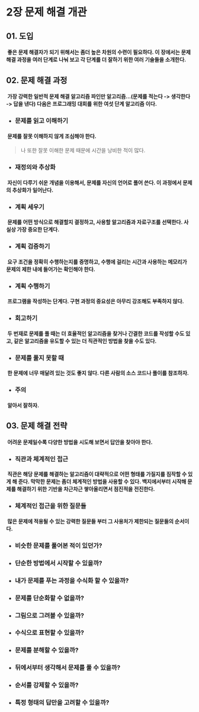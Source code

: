 2장 문제 해결 개관
=================

## 01. 도입
#### &nbsp;좋은 문제 해결자가 되기 위해서는 좀더 높은 차원의 수련이 필요하다. 이 장에서는 문제 해결 과정을 여러 단계로 나눠 보고 각 단계를 더 잘하기 위한 여러 기술들을 소개한다.

## 02. 문제 해결 과정
#### &nbsp;가장 강력한 일반적 문제 해결 알고리즘 파인만 알고리즘...(문제를 적는다 -> 생각한다 -> 답을 낸다) 다음은 프로그래밍 대회를 위한 여섯 단계 알고리즘 이다.

* ### 문제를 읽고 이해하기
#### &nbsp;문제를 잘못 이해하지 않게 조심해야 한다.
> 나 또한 잘못 이해한 문제 때문에 시간을 낭비한 적이 많다.

* ### 재정의와 추상화
#### &nbsp;자신이 다루기 쉬운 개념을 이용해서, 문제를 자신의 언어로 풀어 쓴다. 이 과정에서 문제의 추상화가 일어난다.

* ### 계획 세우기
#### &nbsp;문제를 어떤 방식으로 해결할지 결정하고, 사용할 알고리즘과 자료구조를 선택한다. 사실상 가장 중요한 단계다.

* ### 계획 검증하기
#### &nbsp;요구 조건을 정확히 수행하는지를 증명하고, 수행에 걸리는 시간과 사용하는 메모리가 문제의 제한 내에 들어가는 확인해야 한다.

* ### 계획 수행하기
#### &nbsp;프로그램을 작성하는 단계다. 구현 과정의 중요성은 아무리 강조해도 부족하지 않다.

* ### 회고하기
#### &nbsp;두 번재로 문제를 풀 때는 더 효율적인 알고리즘을 찾거나 간결한 코드를 작성할 수도 있고, 같은 알고리즘을 유도할 수 있는 더 직관적인 방법을 찾을 수도 있다.

* ### 문제를 풀지 못할 때
#### &nbsp;한 문제에 너무 매달려 있는 것도 좋지 않다. 다른 사람의 소스 코드나 풀이를 참조하자.

* ### 주의
#### &nbsp;알아서 잘하자.

## 03. 문제 해결 전략
#### &nbsp;어려운 문제일수록 다양한 방법을 시도해 보면서 답안을 찾아야 한다.

* ### 직관과 체계적인 접근
#### &nbsp;직관은 해당 문제를 해결하는 알고리즘이 대략적으로 어떤 형태를 가질지를 짐작할 수 있게 해 준다. 막막한 문제는 좀더 체계적인 방법을 사용할 수 있다. 백지에서부터 시작해 문제를 해결하기 위한 기반을 차근차근 쌓아올리면서 점진적을 전진한다.

* ### 체계적인 접근을 위한 질문들
#### &nbsp;많은 문제에 적용될 수 있는 강력한 질문들 부터 그 사용처가 제한되는 질문들의 순서이다.

* ### 비슷한 문제를 풀어본 적이 있던가?
* ### 단순한 방법에서 시작할 수 있을까?
* ### 내가 문제를 푸는 과정을 수식화 할 수 있을까?
* ### 문제를 단순화할 수 없을까?
* ### 그림으로 그려볼 수 있을까?
* ### 수식으로 표현할 수 있을까?
* ### 문제를 분해할 수 있을까?
* ### 뒤에서부터 생각해서 문제를 풀 수 있을까?
* ### 순서를 강제할 수 있을까?
* ### 특정 형태의 답만을 고려할 수 있을까?